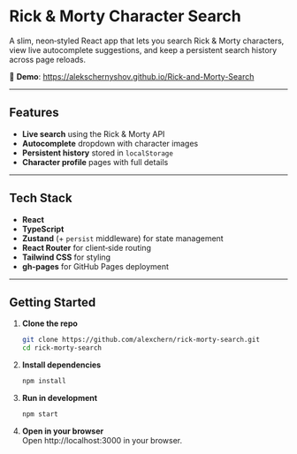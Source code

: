 # Rick & Morty Character Search

A slim, neon‑styled React app that lets you search Rick & Morty characters, view live autocomplete suggestions, and keep a persistent search history across page reloads.  

🔗 **Demo**: https://alekschernyshov.github.io/Rick-and-Morty-Search

---

## Features

- **Live search** using the Rick & Morty API  
- **Autocomplete** dropdown with character images  
- **Persistent history** stored in `localStorage`  
- **Character profile** pages with full details  

---

## Tech Stack

- **React** 
- **TypeScript**
- **Zustand** (+ `persist` middleware) for state management  
- **React Router** for client‑side routing
- **Tailwind CSS** for styling
- **gh‑pages** for GitHub Pages deployment

---

## Getting Started

1. **Clone the repo**  
   ```bash
   git clone https://github.com/alexchern/rick-morty-search.git
   cd rick-morty-search

2. **Install dependencies**  
   ```bash
   npm install

3. **Run in development** 
   ```bash
   npm start

3. **Open in your browser**  
   Open http://localhost:3000 in your browser.